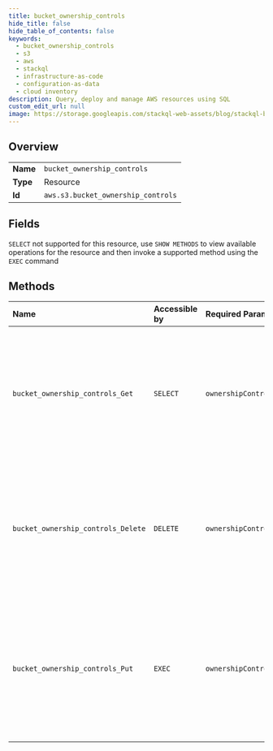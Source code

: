 ```yaml
---
title: bucket_ownership_controls
hide_title: false
hide_table_of_contents: false
keywords:
  - bucket_ownership_controls
  - s3
  - aws    
  - stackql
  - infrastructure-as-code
  - configuration-as-data
  - cloud inventory
description: Query, deploy and manage AWS resources using SQL
custom_edit_url: null
image: https://storage.googleapis.com/stackql-web-assets/blog/stackql-blog-post-featured-image.png
---
```

  
    

## Overview
<table><tbody>
<tr><td><b>Name</b></td><td><code>bucket_ownership_controls</code></td></tr>
<tr><td><b>Type</b></td><td>Resource</td></tr>
<tr><td><b>Id</b></td><td><code>aws.s3.bucket_ownership_controls</code></td></tr>
</tbody></table>

## Fields
`SELECT` not supported for this resource, use `SHOW METHODS` to view available operations for the resource and then invoke a supported method using the `EXEC` command  
## Methods
| Name | Accessible by | Required Params | Description |
|:-----|:--------------|:----------------|:------------|
| `bucket_ownership_controls_Get` | `SELECT` | `ownershipControls` | &lt;p&gt;Retrieves &lt;code&gt;OwnershipControls&lt;/code&gt; for an Amazon S3 bucket. To use this operation, you must have the &lt;code&gt;s3:GetBucketOwnershipControls&lt;/code&gt; permission. For more information about Amazon S3 permissions, see &lt;a href="https://docs.aws.amazon.com/AmazonS3/latest/userguide/using-with-s3-actions.html"&gt;Specifying permissions in a policy&lt;/a&gt;. &lt;/p&gt; &lt;p&gt;For information about Amazon S3 Object Ownership, see &lt;a href="https://docs.aws.amazon.com/AmazonS3/latest/userguide/about-object-ownership.html"&gt;Using Object Ownership&lt;/a&gt;. &lt;/p&gt; &lt;p&gt;The following operations are related to &lt;code&gt;GetBucketOwnershipControls&lt;/code&gt;:&lt;/p&gt; &lt;ul&gt; &lt;li&gt; &lt;p&gt; &lt;a&gt;PutBucketOwnershipControls&lt;/a&gt; &lt;/p&gt; &lt;/li&gt; &lt;li&gt; &lt;p&gt; &lt;a&gt;DeleteBucketOwnershipControls&lt;/a&gt; &lt;/p&gt; &lt;/li&gt; &lt;/ul&gt; |
| `bucket_ownership_controls_Delete` | `DELETE` | `ownershipControls` | &lt;p&gt;Removes &lt;code&gt;OwnershipControls&lt;/code&gt; for an Amazon S3 bucket. To use this operation, you must have the &lt;code&gt;s3:PutBucketOwnershipControls&lt;/code&gt; permission. For more information about Amazon S3 permissions, see &lt;a href="https://docs.aws.amazon.com/AmazonS3/latest/dev/using-with-s3-actions.html"&gt;Specifying Permissions in a Policy&lt;/a&gt;.&lt;/p&gt; &lt;p&gt;For information about Amazon S3 Object Ownership, see &lt;a href="https://docs.aws.amazon.com/AmazonS3/latest/dev/about-object-ownership.html"&gt;Using Object Ownership&lt;/a&gt;. &lt;/p&gt; &lt;p&gt;The following operations are related to &lt;code&gt;DeleteBucketOwnershipControls&lt;/code&gt;:&lt;/p&gt; &lt;ul&gt; &lt;li&gt; &lt;p&gt; &lt;a&gt;GetBucketOwnershipControls&lt;/a&gt; &lt;/p&gt; &lt;/li&gt; &lt;li&gt; &lt;p&gt; &lt;a&gt;PutBucketOwnershipControls&lt;/a&gt; &lt;/p&gt; &lt;/li&gt; &lt;/ul&gt; |
| `bucket_ownership_controls_Put` | `EXEC` | `ownershipControls` | &lt;p&gt;Creates or modifies &lt;code&gt;OwnershipControls&lt;/code&gt; for an Amazon S3 bucket. To use this operation, you must have the &lt;code&gt;s3:PutBucketOwnershipControls&lt;/code&gt; permission. For more information about Amazon S3 permissions, see &lt;a href="https://docs.aws.amazon.com/AmazonS3/latest/user-guide/using-with-s3-actions.html"&gt;Specifying permissions in a policy&lt;/a&gt;. &lt;/p&gt; &lt;p&gt;For information about Amazon S3 Object Ownership, see &lt;a href="https://docs.aws.amazon.com/AmazonS3/latest/user-guide/about-object-ownership.html"&gt;Using object ownership&lt;/a&gt;. &lt;/p&gt; &lt;p&gt;The following operations are related to &lt;code&gt;PutBucketOwnershipControls&lt;/code&gt;:&lt;/p&gt; &lt;ul&gt; &lt;li&gt; &lt;p&gt; &lt;a&gt;GetBucketOwnershipControls&lt;/a&gt; &lt;/p&gt; &lt;/li&gt; &lt;li&gt; &lt;p&gt; &lt;a&gt;DeleteBucketOwnershipControls&lt;/a&gt; &lt;/p&gt; &lt;/li&gt; &lt;/ul&gt; |
